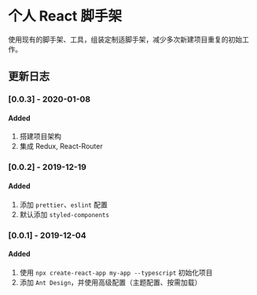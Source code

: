 # 个人 React 脚手架

使用现有的脚手架、工具，组装定制适脚手架，减少多次新建项目重复的初始工作。

## 更新日志

### [0.0.3] - 2020-01-08

#### Added

1. 搭建项目架构
2. 集成 Redux, React-Router

### [0.0.2] - 2019-12-19

#### Added

1. 添加 `prettier`、`eslint` 配置
2. 默认添加 `styled-components`

### [0.0.1] - 2019-12-04

#### Added

1. 使用 `npx create-react-app my-app --typescript` 初始化项目
2. 添加 `Ant Design`，并使用高级配置（主题配置、按需加载）
